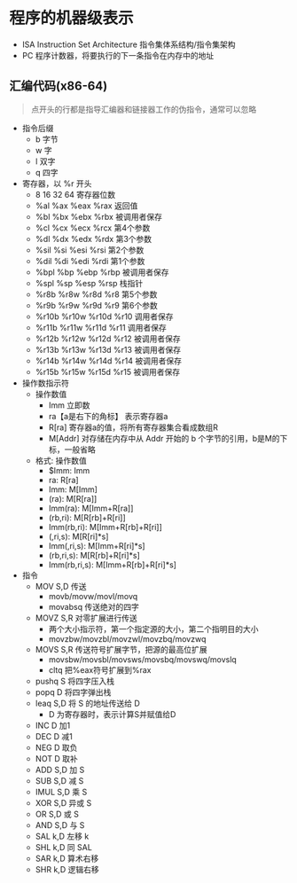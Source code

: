 # 程序的机器级表示

- ISA Instruction Set Architecture 指令集体系结构/指令集架构
- PC 程序计数器，将要执行的下一条指令在内存中的地址

## 汇编代码(x86-64)

> 点开头的行都是指导汇编器和链接器工作的伪指令，通常可以忽略

- 指令后缀
  - b 字节
  - w 字
  - l 双字
  - q 四字
- 寄存器，以 %r 开头
  - 8   16  32   64   寄存器位数
  - %al %ax %eax %rax 返回值
  - %bl %bx %ebx %rbx 被调用者保存 
  - %cl %cx %ecx %rcx 第4个参数 
  - %dl %dx %edx %rdx 第3个参数 
  - %sil %si %esi %rsi 第2个参数 
  - %dil %di %edi %rdi 第1个参数 
  - %bpl %bp %ebp %rbp 被调用者保存
  - %spl %sp %esp %rsp 栈指针 
  - %r8b %r8w %r8d %r8 第5个参数 
  - %r9b %r9w %r9d %r9 第6个参数 
  - %r10b %r10w %r10d %r10 调用者保存
  - %r11b %r11w %r11d %r11 调用者保存
  - %r12b %r12w %r12d %r12 被调用者保存
  - %r13b %r13w %r13d %r13 被调用者保存
  - %r14b %r14w %r14d %r14 被调用者保存
  - %r15b %r15w %r15d %r15 被调用者保存
- 操作数指示符
  - 操作数值
    - Imm 立即数
    - ra【a是右下的角标】 表示寄存器a
    - R\[ra] 寄存器a的值，将所有寄存器集合看成数组R
    - M\[Addr] 对存储在内存中从 Addr 开始的 b 个字节的引用，b是M的下标，一般省略
  - 格式: 操作数值    
    - $Imm: Imm 
    - ra: R\[ra]   
    - Imm: M\[Imm]
    - (ra): M\[R\[ra]]
    - Imm(ra): M\[Imm+R\[ra]]
    - (rb,ri): M\[R\[rb]+R\[ri]]
    - Imm(rb,ri): M\[Imm+R\[rb]+R\[ri]]
    - (,ri,s): M\[R\[ri]*s]
    - Imm(,ri,s): M\[Imm+R\[ri]*s]
    - (rb,ri,s): M\[R\[rb]+R\[ri]*s]
    - Imm(rb,ri,s): M\[Imm+R\[rb]+R\[ri]*s]
- 指令
  - MOV S,D 传送
    - movb/movw/movl/movq
    - movabsq 传送绝对的四字
  - MOVZ S,R 对零扩展进行传送
    - 两个大小指示符，第一个指定源的大小，第二个指明目的大小
    - movzbw/movzbl/movzwl/movzbq/movzwq
  - MOVS S,R 传送符号扩展字节，把源的最高位扩展
    - movsbw/movsbl/movsws/movsbq/movswq/movslq
    - cltq 把%eax符号扩展到%rax
  - pushq S 将四字压入栈 
  - popq D 将四字弹出栈
  - leaq S,D 将 S 的地址传送给 D
    - D 为寄存器时，表示计算S并赋值给D
  - INC D 加1
  - DEC D 减1
  - NEG D 取负
  - NOT D 取补
  - ADD S,D 加 S
  - SUB S,D 减 S
  - IMUL S,D 乘 S
  - XOR S,D 异或 S
  - OR S,D 或 S
  - AND S,D 与 S
  - SAL k,D 左移 k
  - SHL k,D 同 SAL
  - SAR k,D 算术右移
  - SHR k,D 逻辑右移